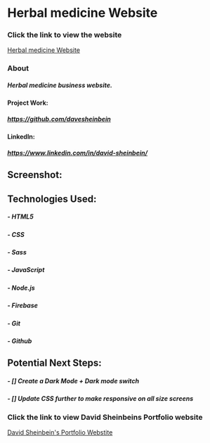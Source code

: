 # **Herbal medicine Website**

### Click the link to view the website

[Herbal medicine Website](https://healthy-template.web.app/)

### About 

##### Herbal medicine business website.

#### Project Work:

##### https://github.com/davesheinbein

#### LinkedIn:

##### https://www.linkedin.com/in/david-sheinbein/

## Screenshot:

<!-- ![Wireframe Screenshot](screenshots/wireframeScreenshot.png) -->

<!-- [Wireframe Screenshot](https://imgur.com/MHTXVay) -->

## Technologies Used:

##### - HTML5

##### - CSS

##### - Sass

##### - JavaScript

##### - Node.js

##### - Firebase

##### - Git

##### - Github

## Potential Next Steps:

##### - [] Create a Dark Mode + Dark mode switch

##### - [] Update CSS further to make responsive on all size screens

### Click the link to view David Sheinbeins Portfolio website

[David Sheinbein's Portfolio Webstite](http://www.davidsheinbeinportfolio.com/)
